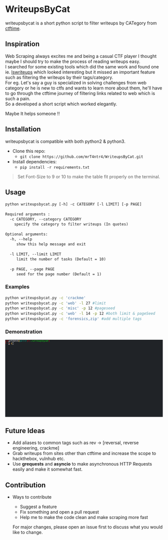# WriteupsByCat

writeupsbycat is a short python script to filter writeups by CATegory from [ctftime](https://ctftime.org/).

## Inspiration

Web Scraping always excites me and being a casual CTF player I thought maybe I should try to make the process of reading writeups easy.  
I searched for some existing tools which did the same work and found one ie. [lswriteups](https://github.com/mzfr/lswriteups) which looked interesting but it missed an important feature such as filtering the writeups by their tags/category.  
For eg. Let's say a guy is specialized in solving challenges from web category or he is new to ctfs and wants to learn more about them, he'll have to go through the ctftime journey of filtering links related to web which is such a pain.  
So a developed a short script which worked elegantly.  

Maybe It helps someone !!

## Installation

writeupsbycat is compatible with both python2 & python3.

* Clone this repo:
  * `git clone https://github.com/mrT4ntr4/WriteupsByCat.git`
* Install dependencies:
  * `pip install -r requirements.txt`

> Set Font-Size to 9 or 10 to make the table fit properly on the terminal.

## Usage

```
python writeupsbycat.py [-h] -c CATEGORY [-l LIMIT] [-p PAGE]

Required arguments :
  -c CATEGORY, --category CATEGORY
    specify the category to filter writeups (In quotes)

Optional arguments:
  -h, --help
     show this help message and exit

  -l LIMIT, --limit LIMIT
     limit the number of tasks (Default = 10)

  -p PAGE, --page PAGE  
     seed for the page number (Default = 1)

```
### Examples

```bash
python writeupsbycat.py -c 'crackme'
python writeupsbycat.py -c 'web' -l 27 #limit
python writeupsbycat.py -c 'misc' -p 12 #pageseed
python writeupsbycat.py -c 'web' -l 14 -p 12 #both limit & pageSeed 
python writeupsbycat.py -c 'forensics,zip' #add multiple tags
```

### Demonstration

![demo](demo.gif)

## Future Ideas

* Add aliases to common tags such as rev -> [reversal, reverse engineering, crackme]
* Grab writeups from sites other than ctftime and increase the scope to hackthebox, vulnhub etc.
* Use **grequests** and **asyncio** to make asynchronous HTTP Requests easily and make it somewhat fast.  

## Contribution

* Ways to contribute
  * Suggest a feature
  *	Fix something and open a pull request
  *	Help me to make the code clean and make scraping more fast
  
  For major changes, please open an issue first to discuss what you would like to change.

